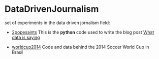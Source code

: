 DataDrivenJournalism
====================

set of experiments in the data driven jornalism field:


- [2popesaints](https://github.com/uolter/DataDrivenJournalism/tree/master/2popesaints) This is the **python** code used to write the blog post [What data is saying](http://bit.ly/1n8LqUj)

- [worldcup2014](https://github.com/uolter/DataDrivenJournalism/tree/master/worldcup2014) Code and data behind the 2014 Soccer World Cup in Brasil
